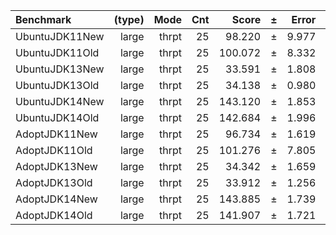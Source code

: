 Benchmark | (type) | Mode | Cnt | Score | ± | Error | Units
:---------|-------:|-----:|----:|------:|---|------:|-----:
UbuntuJDK11New | large | thrpt | 25 | 98.220 | ± | 9.977 | ops/s
UbuntuJDK11Old | large | thrpt | 25 | 100.072 | ± | 8.332 | ops/s
UbuntuJDK13New | large | thrpt | 25 | 33.591 | ± | 1.808 | ops/s
UbuntuJDK13Old | large | thrpt | 25 | 34.138 | ± | 0.980 | ops/s
UbuntuJDK14New | large | thrpt | 25 | 143.120 | ± | 1.853 | ops/s
UbuntuJDK14Old | large | thrpt | 25 | 142.684 | ± | 1.996 | ops/s
AdoptJDK11New | large | thrpt | 25 | 96.734 | ± | 1.619 | ops/s
AdoptJDK11Old | large | thrpt | 25 | 101.276 | ± | 7.805 | ops/s
AdoptJDK13New | large | thrpt | 25 | 34.342 | ± | 1.659 | ops/s
AdoptJDK13Old | large | thrpt | 25 | 33.912 | ± | 1.256 | ops/s
AdoptJDK14New | large | thrpt | 25 | 143.885 | ± | 1.739 | ops/s
AdoptJDK14Old | large | thrpt | 25 | 141.907 | ± | 1.721 | ops/s
